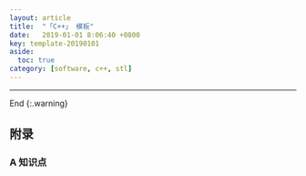 ```yaml
---
layout: article
title:  "「C++」 模板"
date:   2019-01-01 8:06:40 +0800
key: template-20190101
aside:
  toc: true
category: [software, c++, stl]
---
```




-------------------  
 End
{:.warning}  


## 附录
### A 知识点

